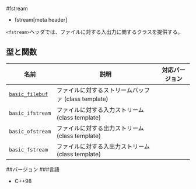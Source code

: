 #fstream
* fstream[meta header]

`<fstream>`ヘッダでは、ファイルに対する入出力に関するクラスを提供する。

## 型と関数

| 名前                                          | 説明                                                | 対応バージョン |
|-----------------------------------------------|-----------------------------------------------------|----------------|
| [`basic_filebuf`](fstream/basic_filebuf.md)   | ファイルに対するストリームバッファ (class template) |                |
| `basic_ifstream`                              | ファイルに対する入力ストリーム (class template)     |                |
| `basic_ofstream`                              | ファイルに対する出力ストリーム (class template)     |                |
| `basic_fstream`                               | ファイルに対する入出力ストリーム (class template)   |                |

##バージョン
###言語
- C++98
